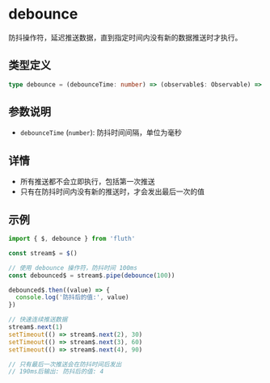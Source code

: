 # debounce

防抖操作符，延迟推送数据，直到指定时间内没有新的数据推送时才执行。

## 类型定义

```typescript
type debounce = (debounceTime: number) => (observable$: Observable) => Observable
```

## 参数说明

- `debounceTime` (`number`): 防抖时间间隔，单位为毫秒

## 详情

- 所有推送都不会立即执行，包括第一次推送
- 只有在防抖时间内没有新的推送时，才会发出最后一次的值

## 示例

```typescript
import { $, debounce } from 'fluth'

const stream$ = $()

// 使用 debounce 操作符，防抖时间 100ms
const debounced$ = stream$.pipe(debounce(100))

debounced$.then((value) => {
  console.log('防抖后的值:', value)
})

// 快速连续推送数据
stream$.next(1)
setTimeout(() => stream$.next(2), 30)
setTimeout(() => stream$.next(3), 60)
setTimeout(() => stream$.next(4), 90)

// 只有最后一次推送会在防抖时间后发出
// 190ms后输出: 防抖后的值: 4
```
